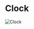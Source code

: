 # Clock
![Clock](https://user-images.githubusercontent.com/65387921/104191011-f29ecc00-5442-11eb-885a-b2898fc4dd9f.PNG)
